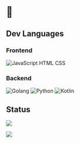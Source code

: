 #  👋

## Dev Languages
### Frontend
![JavaScript](https://img.shields.io/badge/-JavaScript-black?style=flat-square&logo=javascript) HTML CSS
### Backend
![Golang](https://img.shields.io/badge/-Golang-00add8?style=flat-square&logo=Go&logoColor=white) ![Python](https://img.shields.io/badge/-Python-3776ab?style=flat-square&logo=Python&logoColor=white) ![Kotlin](https://img.shields.io/badge/-Kotlin-0095D5?style=flat-square&logo=Kotlin&logoColor=white)

## Status
![](https://github-readme-stats.vercel.app/api?username=simsimler&show_icons=true&theme=dark)

![](https://github-readme-stats.vercel.app/api/top-langs/?username=simsimler&layout=compact&theme=dark)
